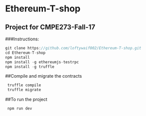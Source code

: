 # Ethereum-T-shop
## Project for CMPE273-Fall-17 

###Instructions: <br />

```javascript
git clone https://github.com/loftywaif002/Ethereum-T-shop.git
cd Ethereum-T-shop
npm install
npm install -g ethereumjs-testrpc
npm install -g truffle
```
##Compile and migrate the contracts
```javascript
 truffle compile
 truffle migrate
```
##To run the project
```javascript
 npm run dev
```


